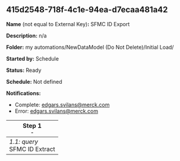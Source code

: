 ## 415d2548-718f-4c1e-94ea-d7ecaa481a42

**Name** (not equal to External Key)**:** SFMC ID Export

**Description:** n/a

**Folder:** my automations/NewDataModel (Do Not Delete)/Initial Load/

**Started by:** Schedule

**Status:** Ready

**Schedule:** Not defined

**Notifications:**

* Complete: edgars.svilans@merck.com
* Error: edgars.svilans@merck.com

| Step 1<br>_<small>-</small>_ |
| --- |
| _1.1: query_<br>SFMC ID Extract |
